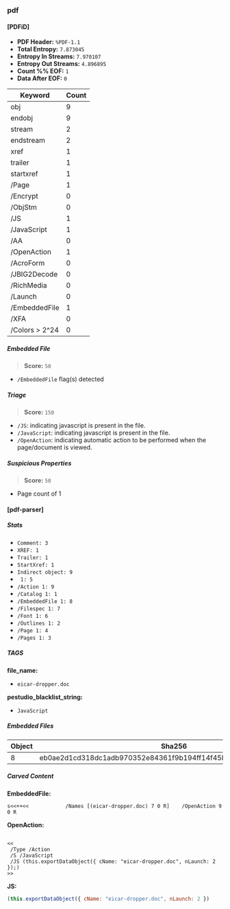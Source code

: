 
### pdf
#### [PDFiD]
 - **PDF Header:** `%PDF-1.1`
 - **Total Entropy:** `7.873045`
 - **Entropy In Streams:** `7.970107`
 - **Entropy Out Streams:** `4.896895`
 - **Count %% EOF:** `1`
 - **Data After EOF:** `0`

| Keyword     | Count     |
|-------------|-----------|
| obj      | 9        |
| endobj      | 9        |
| stream      | 2        |
| endstream      | 2        |
| xref      | 1        |
| trailer      | 1        |
| startxref      | 1        |
| /Page      | 1        |
| /Encrypt      | 0        |
| /ObjStm      | 0        |
| /JS      | 1        |
| /JavaScript      | 1        |
| /AA      | 0        |
| /OpenAction      | 1        |
| /AcroForm      | 0        |
| /JBIG2Decode      | 0        |
| /RichMedia      | 0        |
| /Launch      | 0        |
| /EmbeddedFile      | 1        |
| /XFA      | 0        |
| /Colors > 2^24      | 0        |

##### Embedded File
> **Score:** `50`
 - `/EmbeddedFile` flag(s) detected

##### Triage
> **Score:** `150`
- `/JS`: indicating javascript is present in the file.
- `/JavaScript`: indicating javascript is present in the file.
- `/OpenAction`: indicating automatic action to be performed when the page/document is viewed.

##### Suspicious Properties
> **Score:** `50`
- Page count of 1

#### [pdf-parser]

##### Stats
- `Comment: 3`
- `XREF: 1`
- `Trailer: 1`
- `StartXref: 1`
- `Indirect object: 9`
- ` 1: 5`
- `/Action 1: 9`
- `/Catalog 1: 1`
- `/EmbeddedFile 1: 8`
- `/Filespec 1: 7`
- `/Font 1: 6`
- `/Outlines 1: 2`
- `/Page 1: 4`
- `/Pages 1: 3`

##### TAGS
**file_name:**
- `eicar-dropper.doc`

**pestudio_blacklist_string:**
- `JavaScript`


##### Embedded Files
| Object      | Sha256   |
|-------------|----------|
| 8 | eb0ae2d1cd318dc1adb970352e84361f9b194ff14f45b0186e4ed6696900394a |



##### Carved Content
**EmbeddedFile:**
```
s<<++<<            /Names [(eicar-dropper.doc) 7 0 R]    /OpenAction 9 0 R
```
**OpenAction:**
```

<<
 /Type /Action
 /S /JavaScript
 /JS (this.exportDataObject({ cName: "eicar-dropper.doc", nLaunch: 2 });)
>>

```
**JS:**
```javascript
(this.exportDataObject({ cName: "eicar-dropper.doc", nLaunch: 2 })    ; )
```

